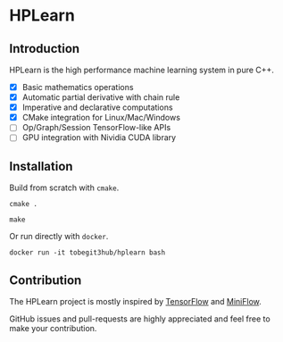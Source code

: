 # HPLearn

## Introduction

HPLearn is the high performance machine learning system in pure C++.

- [x] Basic mathematics operations
- [x] Automatic partial derivative with chain rule 
- [x] Imperative and declarative computations
- [x] CMake integration for Linux/Mac/Windows
- [ ] Op/Graph/Session TensorFlow-like APIs
- [ ] GPU integration with Nividia CUDA library

## Installation

Build from scratch with `cmake`. 

```
cmake .

make
```

Or run directly with `docker`.

```
docker run -it tobegit3hub/hplearn bash
```

## Contribution

The HPLearn project is mostly inspired by [TensorFlow](https://github.com/tensorflow/tensorflow) and [MiniFlow](https://github.com/tobegit3hub/miniflow).

GitHub issues and pull-requests are highly appreciated and feel free to make your contribution.

